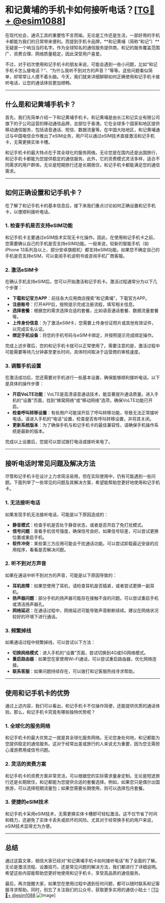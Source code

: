 # 和记黄埔的手机卡如何接听电话？[[TG💪+ @esim1088](https://t.me/s/esim1088)]

在现代社会，通讯工具的重要性不言而喻。无论是工作还是生活，一部好用的手机卡都能为我们的日常带来便利。而提到手机卡品牌，**和记黄埔（简称“和记”）**无疑是一个响当当的名字。作为全球知名的通信服务提供商，和记的服务覆盖范围广、资费合理、网络质量稳定，因此深受用户喜爱。

不过，对于初次使用和记手机卡的朋友来说，可能会遇到一些小问题，比如“和记手机卡怎么接电话？”、“为什么我听不到对方的声音？”等等。这些问题看似简单，却常常让人摸不着头脑。今天，我们就来详细聊聊如何正确使用和记手机卡接听电话，让您的通话体验更加顺畅。

---

## 什么是和记黄埔手机卡？

首先，我们先简单介绍一下和记黄埔手机卡。和记黄埔是由长江和记实业有限公司旗下的子公司运营的移动通信品牌，总部位于香港。它在全球多个国家和地区提供移动通信服务，包括语音通话、短信、数据流量等。在中国大陆地区，和记黄埔通过与中国电信合作推出了eSIM业务，用户可以通过eSIM技术直接激活和记手机卡，无需更换实体卡槽。

和记手机卡的最大特点在于其全球化的服务网络。无论您是在国内还是出国旅行，和记手机卡都能为您提供稳定的通信服务。此外，它的资费模式灵活多样，适合不同需求的用户群体。无论是短期旅行还是长期居住，和记手机卡都能满足您的通信需求。

---

## 如何正确设置和记手机卡？

在了解了和记手机卡的基本信息后，接下来我们重点讨论如何正确设置和记手机卡，以便顺利接听电话。

### 1. **检查手机是否支持eSIM功能**

和记手机卡主要通过eSIM技术实现无卡化操作。因此，在使用和记手机卡之前，您需要确认自己的手机是否支持eSIM功能。一般来说，较新的智能手机（如iPhone 13系列及以上、部分安卓旗舰机）都支持eSIM功能。如果您不确定自己的手机是否支持eSIM，可以查阅手机说明书或咨询手机厂商客服。

### 2. **激活eSIM卡**

在确认手机支持eSIM后，您可以开始激活和记手机卡。激活过程通常分为以下几个步骤：

- **下载和记官方APP**：前往各大应用商店搜索“和记黄埔”，下载官方APP。
- **注册账号**：打开APP后，按照提示完成注册流程，填写相关信息。
- **选择套餐**：根据您的需求选择合适的套餐，比如语音通话套餐、数据流量套餐等。
- **上传身份信息**：为了激活eSIM卡，您需要上传身份证照片或其他有效证件，以完成实名认证。
- **绑定手机设备**：将您的手机号码与eSIM卡绑定，并按照提示完成绑定操作。

完成上述步骤后，您的和记手机卡就可以正常使用了。需要注意的是，激活过程中可能需要等待几分钟甚至更长时间，具体时间取决于运营商的审核速度。

### 3. **调整手机设置**

在激活成功后，您还需要对手机进行一些基本设置，确保能够顺利接听电话。以下是具体的操作步骤：

- **开启VoLTE功能**：VoLTE是高清语音通话技术，能显著提升通话质量。进入手机的“设置”页面，找到“蜂窝网络”或“移动网络”选项，确保VoLTE功能已开启。
- **检查呼叫转移设置**：有些用户可能误开启了呼叫转移功能，导致无法正常接听电话。请进入手机的“电话”设置，检查是否有呼叫转移设置，并将其关闭。
- **更新系统版本**：为了确保手机与和记手机卡的最佳兼容性，请确保手机操作系统是最新的版本。

完成以上设置后，您就可以尝试拨打电话或接听来电了。

---

## 接听电话时常见问题及解决方法

尽管和记手机卡在设计上力求简洁易用，但在实际使用中，仍有可能遇到一些问题。下面列举了一些常见的问题及其解决方案，希望能帮助您更好地使用和记手机卡。

### 1. **无法接听电话**

如果发现手机无法接听电话，可能是以下原因造成的：

- **静音模式**：检查手机是否处于静音状态，或者是否开启了免打扰模式。
- **信号问题**：查看手机信号强度，确保信号良好。如果信号较差，可以尝试更换位置或重启手机。
- **软件冲突**：某些第三方应用可能会干扰通话功能。可以尝试卸载最近安装的应用程序，看看是否解决问题。

### 2. **听不到对方声音**

如果在通话中听不到对方的声音，可能是以下原因导致的：

- **耳机故障**：如果您使用了耳机，请检查耳机是否插紧，或者尝试更换一副耳机。
- **扬声器问题**：部分手机的扬声器可能存在接触不良的问题。可以尝试重启手机或清洁扬声器孔。
- **网络延迟**：在通话过程中，网络延迟可能导致声音断断续续。建议在网络状况较好的环境下进行通话。

### 3. **频繁掉线**

如果通话过程中频繁掉线，可以尝试以下方法：

- **切换网络模式**：进入手机的“设置”页面，尝试切换到4G或5G网络模式。
- **重启路由器**：如果您在家使用Wi-Fi通话，可以尝试重启路由器，优化网络连接。
- **联系客服**：如果问题持续存在，可以拨打和记客服热线寻求帮助。

---

## 使用和记手机卡的优势

通过上述内容，我们可以看出，和记手机卡不仅操作简便，还能提供优质的通话体验。那么，和记手机卡究竟有哪些独特优势呢？

### 1. **全球化的服务网络**

和记手机卡的最大优势之一就是其全球化服务网络。无论您身处何地，和记都能为您提供稳定的通信服务。这对于经常出差或旅行的人来说尤为重要，因为您无需担心漫游费用或信号问题。

### 2. **灵活的资费方案**

和记手机卡的资费方案非常灵活，可以根据您的实际需求量身定制。无论是短途旅行还是长期居住，和记都能为您提供合适的套餐选择。例如，如果您只是偶尔出国旅游，可以选择短期流量包；如果您需要长期使用，则可以选择包月套餐。

### 3. **便捷的eSIM技术**

和记手机卡采用eSIM技术，无需更换实体卡槽即可轻松激活。这不仅节省了时间和精力，还避免了实体卡丢失或损坏的风险。尤其对于经常换手机的用户来说，eSIM技术显得尤为方便。

---

## 总结

通过这篇文章，相信大家已经对“和记黄埔手机卡如何接听电话”有了全面的了解。无论是激活流程、设置技巧，还是常见问题的解决方法，我们都进行了详细说明。希望这些内容能帮助您更好地使用和记手机卡，享受高品质的通信服务。

最后，再次提醒大家，如果您在使用过程中遇到任何问题，都可以随时联系和记客服寻求帮助。同时，别忘了关注我们的公众号，获取更多实用的通信小贴士！[[TG💪+ @esim1088](https://t.me/s/esim1088) ![Image](https://i.postimg.cc/4NQfJmqS/Snipaste-2025-05-13-00-14-12.png)]